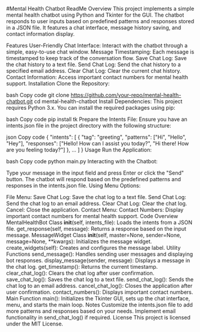 #Mental Health Chatbot ReadMe
Overview
This project implements a simple mental health chatbot using Python and Tkinter for the GUI. The chatbot responds to user inputs based on predefined patterns and responses stored in a JSON file. It features a chat interface, message history saving, and contact information display.

Features
User-Friendly Chat Interface: Interact with the chatbot through a simple, easy-to-use chat window.
Message Timestamping: Each message is timestamped to keep track of the conversation flow.
Save Chat Log: Save the chat history to a text file.
Send Chat Log: Send the chat history to a specified email address.
Clear Chat Log: Clear the current chat history.
Contact Information: Access important contact numbers for mental health support.
Installation
Clone the Repository:

bash
Copy code
git clone https://github.com/your-repo/mental-health-chatbot.git
cd mental-health-chatbot
Install Dependencies:
This project requires Python 3.x. You can install the required packages using pip:

bash
Copy code
pip install tk
Prepare the Intents File:
Ensure you have an intents.json file in the project directory with the following structure:

json
Copy code
{
    "intents": [
        {
            "tag": "greeting",
            "patterns": ["Hi", "Hello", "Hey"],
            "responses": ["Hello! How can I assist you today?", "Hi there! How are you feeling today?"]
        },
        ...
    ]
}
Usage
Run the Application:

bash
Copy code
python main.py
Interacting with the Chatbot:

Type your message in the input field and press Enter or click the "Send" button.
The chatbot will respond based on the predefined patterns and responses in the intents.json file.
Using Menu Options:

File Menu:
Save Chat Log: Save the chat log to a text file.
Send Chat Log: Send the chat log to an email address.
Clear Chat Log: Clear the chat log.
Cancel: Close the application.
Contact Menu:
Contact Numbers: Display important contact numbers for mental health support.
Code Overview
MentalHealthBot Class
__init__(self, intents_file): Loads the intents from a JSON file.
get_response(self, message): Returns a response based on the input message.
MessageWidget Class
__init__(self, master=None, sender=None, message=None, **kwargs): Initializes the message widget.
create_widgets(self): Creates and configures the message label.
Utility Functions
send_message(): Handles sending user messages and displaying bot responses.
display_message(sender, message): Displays a message in the chat log.
get_timestamp(): Returns the current timestamp.
clear_chat_log(): Clears the chat log after user confirmation.
save_chat_log(): Saves the chat log to a text file.
send_chat_log(): Sends the chat log to an email address.
cancel_chat_log(): Closes the application after user confirmation.
contact_numbers(): Displays important contact numbers.
Main Function
main(): Initializes the Tkinter GUI, sets up the chat interface, menu, and starts the main loop.
Notes
Customize the intents.json file to add more patterns and responses based on your needs.
Implement email functionality in send_chat_log() if required.
License
This project is licensed under the MIT License.
